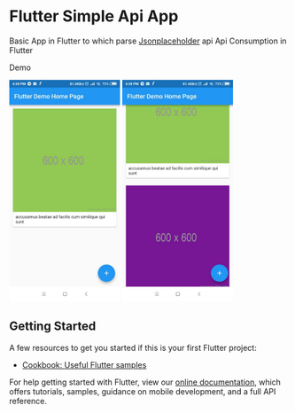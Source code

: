 # Flutter Simple Api App

Basic App in Flutter to which parse [Jsonplaceholder](https://jsonplaceholder.typicode.com/photos/) api 
Api Consumption in Flutter

Demo 

<img src="Art\photo_2019-02-01_16-46-19.jpg " alt="drawing" style="width:200px;">
<img src="Art\photo_2019-02-01_16-46-16.jpg" alt="drawing" style="width:200px;"/>


## Getting Started

A few resources to get you started if this is your first Flutter project:

- [Cookbook: Useful Flutter samples](https://flutter.io/docs/cookbook)

For help getting started with Flutter, view our 
[online documentation](https://flutter.io/docs), which offers tutorials, 
samples, guidance on mobile development, and a full API reference.
